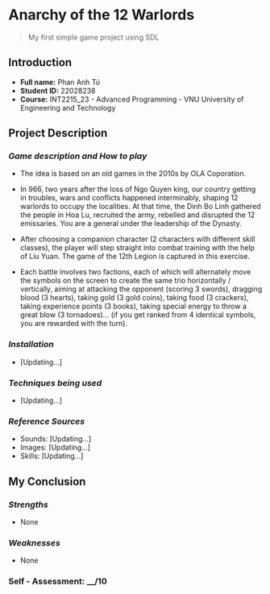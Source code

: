 # **Anarchy of the 12 Warlords**
> My first simple game project using SDL

## Introduction
+ **Full name:**    Phan Anh Tú
+ **Student ID:**   22028238
+ **Course:**       INT2215_23 - Advanced Programming - VNU University of Engineering and Technology


## Project Description
### ***Game description and How to play***
+ The idea is based on an old games in the 2010s by OLA Coporation.

+ In 966, two years after the loss of Ngo Quyen king, our country getting in troubles, wars and conflicts happened interminably, shaping 12 warlords to occupy the localities. At that time, the Dinh Bo Linh gathered the people in Hoa Lu, recruited the army, rebelled and disrupted the 12 emissaries. You are a general under the leadership of the Dynasty.
+ After choosing a companion character (2 characters with different skill classes), the player will step straight into combat training with the help of Liu Yuan. The game of the 12th Legion is captured in this exercise.
+ Each battle involves two factions, each of which will alternately move the symbols on the screen to create the same trio horizontally / vertically, aiming at attacking the opponent (scoring 3 swords), dragging blood (3 hearts), taking gold (3 gold coins), taking food (3 crackers), taking experience points (3 books), taking special energy to throw a great blow (3 tornadoes)... (if you get ranked from 4 identical symbols, you are rewarded with the turn).

### ***Installation***
+ [Updating...]

### ***Techniques being used***
+ [Updating...]

### ***Reference Sources***
+ Sounds: [Updating...]
+ Images: [Updating...]
+ Skills: [Updating...]

## My Conclusion
### ***Strengths***
+ None
### ***Weaknesses***
+ None

### Self - Assessment: __/10

